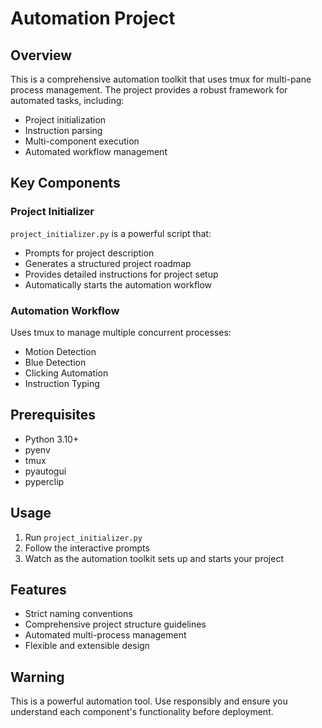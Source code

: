 # Automation Project

## Overview
This is a comprehensive automation toolkit that uses tmux for multi-pane process management. The project provides a robust framework for automated tasks, including:

- Project initialization
- Instruction parsing
- Multi-component execution
- Automated workflow management

## Key Components

### Project Initializer
`project_initializer.py` is a powerful script that:
- Prompts for project description
- Generates a structured project roadmap
- Provides detailed instructions for project setup
- Automatically starts the automation workflow

### Automation Workflow
Uses tmux to manage multiple concurrent processes:
- Motion Detection
- Blue Detection
- Clicking Automation
- Instruction Typing

## Prerequisites
- Python 3.10+
- pyenv
- tmux
- pyautogui
- pyperclip

## Usage
1. Run `project_initializer.py`
2. Follow the interactive prompts
3. Watch as the automation toolkit sets up and starts your project

## Features
- Strict naming conventions
- Comprehensive project structure guidelines
- Automated multi-process management
- Flexible and extensible design

## Warning
This is a powerful automation tool. Use responsibly and ensure you understand each component's functionality before deployment. 